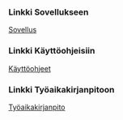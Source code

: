 

### Linkki Sovellukseen

[Sovellus](https://favoritetracks.herokuapp.com/)

### Linkki Käyttöohjeisiin

[Käyttöohjeet](https://github.com/vkorppi/favoritetracks/blob/master/k%C3%A4ytt%C3%B6ohje/k%C3%A4ytt%C3%B6ohje.md)


### Linkki Työaikakirjanpitoon

[Työaikakirjanpito](https://github.com/vkorppi/favoritetracks/blob/master/k%C3%A4ytettyaika/Ty%C3%B6aikakirjanpito.md)

